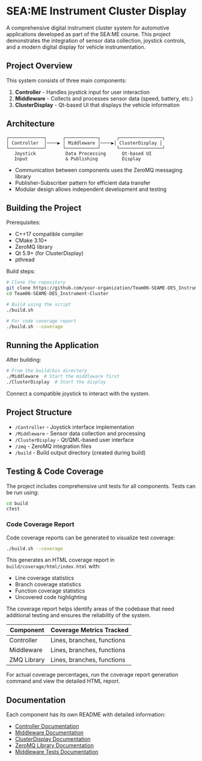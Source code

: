 # SEA:ME Instrument Cluster Display

A comprehensive digital instrument cluster system for automotive applications developed as part of the SEA:ME course. This project demonstrates the integration of sensor data collection, joystick controls, and a modern digital display for vehicle instrumentation.

## Project Overview

This system consists of three main components:

1. **Controller** - Handles joystick input for user interaction
2. **Middleware** - Collects and processes sensor data (speed, battery, etc.)
3. **ClusterDisplay** - Qt-based UI that displays the vehicle information

## Architecture

```
┌─────────────┐      ┌────────────┐      ┌────────────────┐
│ Controller  │────▶ │ Middleware │────▶│ ClusterDisplay │
└─────────────┘      └────────────┘      └────────────────┘
   Joystick           Data Processing      Qt-based UI
   Input              & Publishing         Display
```

- Communication between components uses the ZeroMQ messaging library
- Publisher-Subscriber pattern for efficient data transfer
- Modular design allows independent development and testing

## Building the Project

Prerequisites:
- C++17 compatible compiler
- CMake 3.10+
- ZeroMQ library
- Qt 5.9+ (for ClusterDisplay)
- pthread

Build steps:
```bash
# Clone the repository
git clone https://github.com/your-organization/Team06-SEAME-DES_Instrument-Cluster.git
cd Team06-SEAME-DES_Instrument-Cluster

# Build using the script
./build.sh

# For code coverage report
./build.sh --coverage
```

## Running the Application

After building:
```bash
# From the build/bin directory
./Middleware  # Start the middleware first
./ClusterDisplay  # Start the display
```

Connect a compatible joystick to interact with the system.

## Project Structure

- `/Controller` - Joystick interface implementation
- `/Middleware` - Sensor data collection and processing
- `/ClusterDisplay` - Qt/QML-based user interface
- `/zmq` - ZeroMQ integration files
- `/build` - Build output directory (created during build)

## Testing & Code Coverage

The project includes comprehensive unit tests for all components. Tests can be run using:

```bash
cd build
ctest
```

### Code Coverage Report

Code coverage reports can be generated to visualize test coverage:

```bash
./build.sh --coverage
```

This generates an HTML coverage report in `build/coverage/html/index.html` with:

- Line coverage statistics
- Branch coverage statistics
- Function coverage statistics
- Uncovered code highlighting

The coverage report helps identify areas of the codebase that need additional testing and ensures the reliability of the system.

| Component    | Coverage Metrics Tracked   |
|--------------|----------------------------|
| Controller   | Lines, branches, functions |
| Middleware   | Lines, branches, functions |
| ZMQ Library  | Lines, branches, functions |

For actual coverage percentages, run the coverage report generation command and view the detailed HTML report.

## Documentation

Each component has its own README with detailed information:
- [Controller Documentation](Controller/README.md)
- [Middleware Documentation](Middleware/README.md)
- [ClusterDisplay Documentation](ClusterDisplay/README.md)
- [ZeroMQ Library Documentation](zmq/README.md)
- [Middleware Tests Documentation](Middleware/test/README.md)

